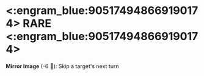# <:engram_blue:905174948669190174> RARE <:engram_blue:905174948669190174>

**Mirror Image** (-6 🔷): Skip a target's next turn